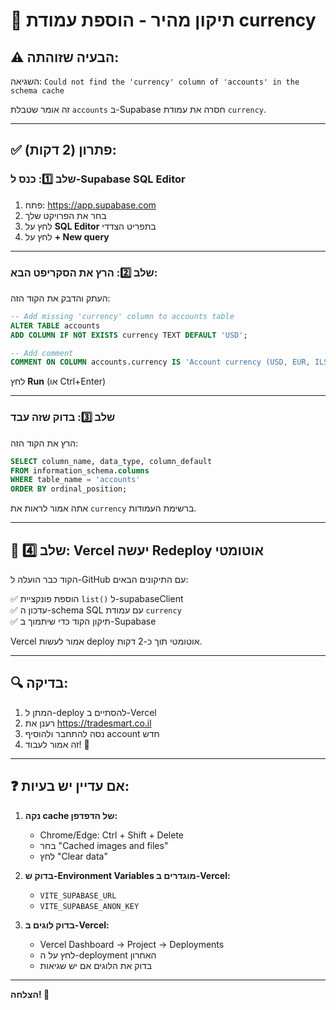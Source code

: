# 🔧 תיקון מהיר - הוספת עמודת currency

## ⚠️ הבעיה שזוהתה:

השגיאה: `Could not find the 'currency' column of 'accounts' in the schema cache`

זה אומר שטבלת `accounts` ב-Supabase חסרה את עמודת `currency`.

---

## ✅ פתרון (2 דקות):

### שלב 1️⃣: כנס ל-Supabase SQL Editor

1. פתח: https://app.supabase.com
2. בחר את הפרויקט שלך
3. לחץ על **SQL Editor** בתפריט הצדדי
4. לחץ על **+ New query**

---

### שלב 2️⃣: הרץ את הסקריפט הבא:

העתק והדבק את הקוד הזה:

```sql
-- Add missing 'currency' column to accounts table
ALTER TABLE accounts 
ADD COLUMN IF NOT EXISTS currency TEXT DEFAULT 'USD';

-- Add comment
COMMENT ON COLUMN accounts.currency IS 'Account currency (USD, EUR, ILS, etc.)';
```

לחץ **Run** (או Ctrl+Enter)

---

### שלב 3️⃣: בדוק שזה עבד

הרץ את הקוד הזה:

```sql
SELECT column_name, data_type, column_default
FROM information_schema.columns
WHERE table_name = 'accounts'
ORDER BY ordinal_position;
```

אתה אמור לראות את `currency` ברשימת העמודות.

---

## 🚀 שלב 4️⃣: Vercel יעשה Redeploy אוטומטי

הקוד כבר הועלה ל-GitHub עם התיקונים הבאים:

✅ הוספת פונקציית `list()` ל-supabaseClient  
✅ עדכון ה-schema SQL עם עמודת `currency`  
✅ תיקון הקוד כדי שיתמוך ב-Supabase

Vercel אמור לעשות deploy אוטומטי תוך כ-2 דקות.

---

## 🔍 בדיקה:

1. המתן ל-deploy להסתיים ב-Vercel
2. רענן את https://tradesmart.co.il
3. נסה להתחבר ולהוסיף account חדש
4. זה אמור לעבוד! 🎉

---

## ❓ אם עדיין יש בעיות:

1. **נקה cache של הדפדפן:**
   - Chrome/Edge: Ctrl + Shift + Delete
   - בחר "Cached images and files"
   - לחץ "Clear data"

2. **בדוק ש-Environment Variables מוגדרים ב-Vercel:**
   - `VITE_SUPABASE_URL`
   - `VITE_SUPABASE_ANON_KEY`

3. **בדוק לוגים ב-Vercel:**
   - Vercel Dashboard → Project → Deployments
   - לחץ על ה-deployment האחרון
   - בדוק את הלוגים אם יש שגיאות

---

**הצלחה! 🚀**

